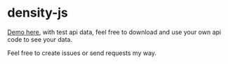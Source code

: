 # density-js

[Demo here](http://graham.github.io/density-js/), with test api data, feel free to download and use your own api code to see your data.

Feel free to create issues or send requests my way.
